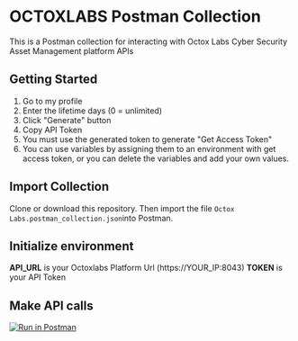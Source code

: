 
# OCTOXLABS Postman Collection
This is a Postman collection for interacting with Octox Labs Cyber Security Asset Management platform APIs 

## Getting Started
1. Go to my profile
2. Enter the lifetime days (0 = unlimited)
3. Click "Generate" button
4. Copy API Token
5. You must use the generated token to generate "Get Access Token"
6. You can use variables by assigning them to an environment with get access token, or you can delete the variables and add your own values.

## Import Collection
Clone or download this repository. Then import the file `Octox Labs.postman_collection.json`into Postman.

## Initialize environment
**API_URL** is your Octoxlabs Platform Url (https://YOUR_IP:8043)
**TOKEN** is your API Token

## Make API calls
[![Run in Postman](https://run.pstmn.io/button.svg)](https://god.gw.postman.com/run-collection/22690720-1070466e-c46a-4498-820f-6b4e6a59346e?action=collection%2Ffork&collection-url=entityId%3D22690720-1070466e-c46a-4498-820f-6b4e6a59346e%26entityType%3Dcollection%26workspaceId%3D4ecfcd5f-9827-434a-bc37-f6f879b7f910)
